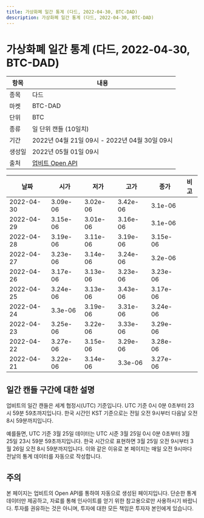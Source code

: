 ```yaml
---
title: 가상화폐 일간 통계 (다드, 2022-04-30, BTC-DAD)
description: 가상화폐 일간 통계 (다드, 2022-04-30, BTC-DAD)
---
```



가상화폐 일간 통계 (다드, 2022-04-30, BTC-DAD)
===

|항목|내용|
|--|--|
|종목|다드|
|마켓|BTC-DAD|
|단위|BTC|
|종류|일 단위 캔들 (10일치)|
|기간|2022년 04월 21일 09시 - 2022년 04월 30일 09시|
|생성일|2022년 05월 01일 09시|
|출처|[업비트 Open API](https://docs.upbit.com)|


|날짜|시가|저가|고가|종가|비고|
|--|--|--|--|--|--|
|2022-04-30|3.09e-06|3.02e-06|3.42e-06|3.1e-06|    |
|2022-04-29|3.15e-06|3.01e-06|3.16e-06|3.1e-06|    |
|2022-04-28|3.19e-06|3.11e-06|3.19e-06|3.15e-06|    |
|2022-04-27|3.23e-06|3.14e-06|3.24e-06|3.2e-06|    |
|2022-04-26|3.17e-06|3.13e-06|3.23e-06|3.23e-06|    |
|2022-04-25|3.24e-06|3.13e-06|3.43e-06|3.17e-06|    |
|2022-04-24|3.3e-06|3.19e-06|3.31e-06|3.24e-06|    |
|2022-04-23|3.25e-06|3.22e-06|3.33e-06|3.29e-06|    |
|2022-04-22|3.27e-06|3.15e-06|3.29e-06|3.28e-06|    |
|2022-04-21|3.22e-06|3.14e-06|3.3e-06|3.27e-06|    |


일간 캔들 구간에 대한 설명
---


업비트의 일간 캔들은 세계 협정시(UTC) 기준입니다. 
UTC 기준 0시 0분 0초부터 23시 59분 59초까지입니다. 
한국 시간인 KST 기준으로는 전일 오전 9시부터 다음날 오전 8시 59분까지입니다. 


예를들면, UTC 기준 3월 25일 데이터는 UTC 시준 3월 25일 0시 0분 0초부터 3월 25일 23시 59분 59초까지입니다. 
한국 시간으로 표현하면 3월 25일 오전 9시부터 3월 26일 오전 8시 59분까지입니다. 
이와 같은 이유로 본 페이지는 매일 오전 9시마다 전날의 통계 데이터를 자동으로 작성합니다. 


주의
---


본 페이지는 업비트의 Open API를 통하여 자동으로 생성된 페이지입니다. 
단순한 통계 데이터만 제공하고, 자료를 통해 인사이트를 얻기 위한 참고용으로만 사용하시기 바랍니다. 
투자를 권유하는 것은 아니며, 투자에 대한 모든 책임은 투자자 본인에게 있습니다. 
